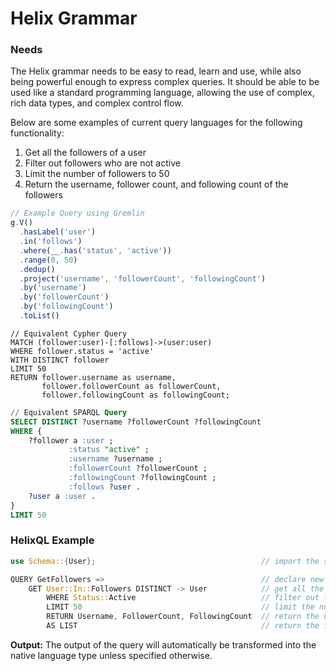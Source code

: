 # Helix Grammar

### Needs

The Helix grammar needs to be easy to read, learn and use, while also being powerful enough to express complex queries. It should be able to be used like a standard programming language, allowing the use of complex, rich data types, and complex control flow.

Below are some examples of current query languages for the following functionality: 
1. Get all the followers of a user
2. Filter out followers who are not active
3. Limit the number of followers to 50
4. Return the username, follower count, and following count of the followers

```javascript
// Example Query using Gremlin
g.V()
  .hasLabel('user')
  .in('follows')
  .where(__.has('status', 'active'))
  .range(0, 50)
  .dedup()
  .project('username', 'followerCount', 'followingCount')
  .by('username')
  .by('followerCount')
  .by('followingCount')
  .toList()
```

```cypher
// Equivalent Cypher Query
MATCH (follower:user)-[:follows]->(user:user)
WHERE follower.status = 'active'
WITH DISTINCT follower
LIMIT 50
RETURN follower.username as username,
       follower.followerCount as followerCount,
       follower.followingCount as followingCount;
```

```sql
// Equivalent SPARQL Query
SELECT DISTINCT ?username ?followerCount ?followingCount
WHERE {
    ?follower a :user ;
             :status "active" ;
             :username ?username ;
             :followerCount ?followerCount ;
             :followingCount ?followingCount ;
             :follows ?user .
    ?user a :user .
}
LIMIT 50
```

### HelixQL Example
    
```rust
use Schema::{User};                                     // import the schema

QUERY GetFollowers =>                                   // declare new query
    GET User::In::Followers DISTINCT -> User            // get all the followers of a user returning the user
        WHERE Status::Active                            // filter out followers who are not active
        LIMIT 50                                        // limit the number of followers to 50 
        RETURN Username, FollowerCount, FollowingCount  // return the username, follower count, and following count of the followers
        AS LIST                                         // return the followers as a list
```

**Output:** The output of the query will automatically be transformed into the native language type unless specified otherwise.